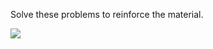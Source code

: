 Solve these problems to reinforce the material.

![](https://course-qa-basics.s3.us-west-1.amazonaws.com/girl-carries-tasks.png)